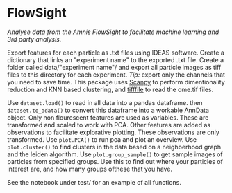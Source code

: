 # FlowSight
*Analyse data from the Amnis FlowSight to facilitate machine learning and 3rd party analysis.* 

Export features for each particle as .txt files using IDEAS software. Create a dictionary that links an "experiment name" to the exported .txt file. Create a folder called data/"experiment name"/ and export all particle images as tiff files to this directory for each experiment.
*Tip:* export only the channels that you need to save time.
This package uses [Scanpy](https://scanpy.readthedocs.io/en/latest/api/index.html) to perform dimentionality reduction and KNN based clustering, and [tifffile](https://github.com/cgohlke/tifffile) to read the ome.tif files.

Use `dataset.load()` to read in all data into a pandas dataframe. then `dataset.to_adata()` to convert this dataframe into a workable AnnData object. Only non flourescent features are used as variables. These are transformed and scaled to work with PCA. Other features are added as observations to facilitate explorative plotting. These observations are only transformed. Use `plot.PCA()` to run pca and plot an overview. Use `plot.cluster()` to find clusters in the data based on a neighberhood graph and the leiden algorithm. Use `plot.group_sample()` to get sample images of particles from specified groups. Use this to find out where your particles of interest are, and how many groups ofthese that you have.

See the notebook under test/ for an example of all functions. 


